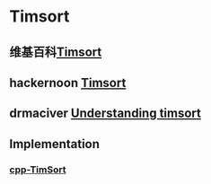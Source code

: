 # Timsort



## 维基百科[Timsort](https://en.wikipedia.org/wiki/Timsort)

## hackernoon [Timsort](https://hackernoon.com/timsort-the-fastest-sorting-algorithm-youve-never-heard-of-36b28417f399) 

## drmaciver [Understanding timsort](https://www.drmaciver.com/2010/01/understanding-timsort-1adaptive-mergesort/)



## Implementation

### [cpp-TimSort](https://github.com/timsort/cpp-TimSort)